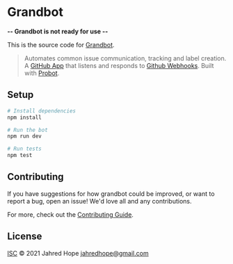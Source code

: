 # Grandbot

**-- Grandbot is not ready for use --**

This is the source code for [Grandbot](https://grandbot.codingbad.me).

> Automates common issue communication, tracking and label creation.
> A [GitHub App](https://docs.github.com/en/developers/apps/getting-started-with-apps/about-apps) that listens and responds to [Github Webhooks](https://docs.github.com/en/developers/webhooks-and-events/webhooks/about-webhooks).
> Built with [Probot](https://github.com/probot/probot).

## Setup

```sh
# Install dependencies
npm install

# Run the bot
npm run dev

# Run tests
npm test
```

## Contributing

If you have suggestions for how grandbot could be improved, or want to report a bug, open an issue! We'd love all and any contributions.

For more, check out the [Contributing Guide](CONTRIBUTING.md).

## License

[ISC](LICENSE) © 2021 Jahred Hope <jahredhope@gmail.com>
